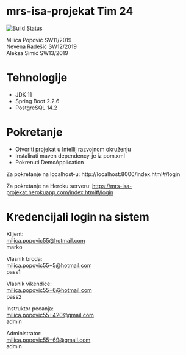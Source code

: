 # mrs-isa-projekat Tim 24
[![Build Status](https://app.travis-ci.com/elenore55/mrs-isa-projekat.svg?branch=security_st2)](https://app.travis-ci.com/elenore55/mrs-isa-projekat)

Milica Popović SW11/2019 <br/>
Nevena Radešić SW12/2019 <br/>
Aleksa Simić SW13/2019 <br/>

# Tehnologije

- JDK 11
- Spring Boot 2.2.6
- PostgreSQL 14.2

# Pokretanje
 
- Otvoriti projekat u Intellij razvojnom okruženju
- Instalirati maven dependency-je iz pom.xml
- Pokrenuti DemoApplication

Za pokretanje na localhost-u:
http://localhost:8000/index.html#/login

Za pokretanje na Heroku serveru:
https://mrs-isa-projekat.herokuapp.com/index.html#/login

# Kredencijali login na sistem

Klijent: <br/>
milica.popovic55@hotmail.com <br/>
marko <br/>

Vlasnik broda: <br/>
milica.popovic55+5@hotmail.com <br/>
pass1

Vlasnik vikendice: <br/>
milica.popovic55+6@hotmail.com <br/>
pass2 <br/>

Instruktor pecanja: <br/>
milica.popovic55+420@gmail.com <br/>
admin <br/>

Administrator: <br/>
milica.popovic55+69@gmail.com <br/>
admin <br/>
